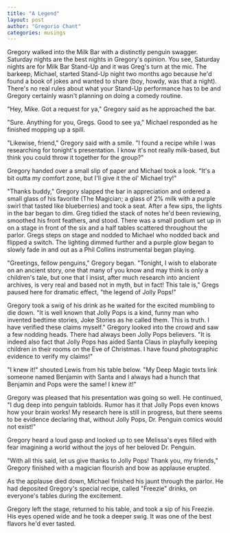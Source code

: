 ```yaml
---
title: "A Legend"
layout: post
author: "Gregorio Chant"
categories: musings
---
```


Gregory walked into the Milk Bar with a distinctly penguin swagger. Saturday nights are the best nights in Gregory's opinion. You see, Saturday nights are for Milk Bar Stand-Up and it was Greg's turn at the mic. The barkeep, Michael, started Stand-Up night two months ago because he'd found a book of jokes and wanted to share (boy, howdy, was that a night). There's no real rules about what your Stand-Up performance has to be and Gregory certainly wasn't planning on doing a comedy routine.

"Hey, Mike. Got a request for ya," Gregory said as he approached the bar.

"Sure. Anything for you, Gregs. Good to see ya," Michael responded as he finished mopping up a spill.

"Likewise, friend," Gregory said with a smile. "I found a recipe while I was researching for tonight's presentation. I know it's not really milk-based, but think you could throw it together for the group?"

Gregory handed over a small slip of paper and Michael took a look. "It's a bit outta my comfort zone, but I'll give it the ol' Michael try!"

"Thanks buddy," Gregory slapped the bar in appreciation and ordered a small glass of his favorite (The Magician; a glass of 2% milk with a purple swirl that tasted like blueberries) and took a seat. After a few sips, the lights in the bar began to dim. Greg tidied the stack of notes he'd been reviewing, smoothed his front feathers, and stood. There was a small podium set up in on a stage in front of the six and a half tables scattered throughout the parlor. Gregs steps on stage and nodded to Michael who nodded back and flipped a switch. The lighting dimmed further and a purple glow began to slowly fade in and out as a Phil Collins instrumental began playing.

"Greetings, fellow penguins," Gregory began. "Tonight, I wish to elaborate on an ancient story, one that many of you know and may think is only a children's tale, but one that I insist, after much research into ancient archives, is very real and based not in myth, but in fact! This tale is," Gregs paused here for dramatic effect, "the legend of Jolly Pops!"

Gregory took a swig of his drink as he waited for the excited mumbling to die down. "It is well known that Jolly Pops is a kind, funny man who invented bedtime stories, Joke Stories as he called them. This is truth. I have verified these claims myself." Gregory looked into the crowd and saw a few nodding heads. There had always been Jolly Pops believers. "It is indeed also fact that Jolly Pops has aided Santa Claus in playfully keeping children in their rooms on the Eve of Christmas. I have found photographic evidence to verify my claims!"

"I knew it!" shouted Lewis from his table below. "My Deep Magic texts link someone named Benjamin with Santa and I always had a hunch that Benjamin and Pops were the same! I knew it!"

Gregory was pleased that his presentation was going so well. He continued, "I dug deep into penguin tabloids. Rumor has it that Jolly Pops even knows how your brain works! My research here is still in progress, but there seems to be evidence declaring that, without Jolly Pops, Dr. Penguin comics would not exist!"

Gregory heard a loud gasp and looked up to see Melissa's eyes filled with fear imagining a world without the joys of her beloved Dr. Penguin.

"With all this said, let us give thanks to Jolly Pops! Thank you, my friends," Gregory finished with a magician flourish and bow as applause erupted.

As the applause died down, Michael finished his jaunt through the parlor. He had deposited Gregory's special recipe, called "Freezie" drinks, on everyone's tables during the excitement.

Gregory left the stage, returned to his table, and took a sip of his Freezie. His eyes opened wide and he took a deeper swig. It was one of the best flavors he'd ever tasted.
